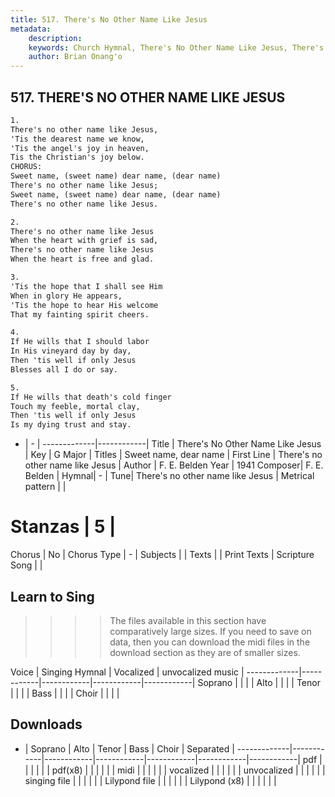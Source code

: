 ```yaml
---
title: 517. There's No Other Name Like Jesus
metadata:
    description: 
    keywords: Church Hymnal, There's No Other Name Like Jesus, There's no other name like Jesus, Sweet name, dear name
    author: Brian Onang'o
---
```



## 517. THERE'S NO OTHER NAME LIKE JESUS

```txt
1.
There's no other name like Jesus,
'Tis the dearest name we know,
'Tis the angel's joy in heaven,
Tis the Christian's joy below.
CHORUS:
Sweet name, (sweet name) dear name, (dear name)
There's no other name like Jesus;
Sweet name, (sweet name) dear name, (dear name)
There's no other name like Jesus.

2.
There's no other name like Jesus
When the heart with grief is sad,
There's no other name like Jesus
When the heart is free and glad.

3.
'Tis the hope that I shall see Him
When in glory He appears,
'Tis the hope to hear His welcome
That my fainting spirit cheers.

4.
If He wills that I should labor
In His vineyard day by day,
Then 'tis well if only Jesus
Blesses all I do or say.

5.
If He wills that death's cold finger
Touch my feeble, mortal clay,
Then 'tis well if only Jesus
Is my dying trust and stay.
```

- |   -  |
-------------|------------|
Title | There's No Other Name Like Jesus |
Key | G Major |
Titles | Sweet name, dear name |
First Line | There's no other name like Jesus |
Author | F. E. Belden
Year | 1941
Composer| F. E. Belden |
Hymnal|  - |
Tune| There's no other name like Jesus |
Metrical pattern | |
# Stanzas | 5 |
Chorus | No |
Chorus Type | - |
Subjects |  |
Texts |  |
Print Texts | 
Scripture Song |  |
  
## Learn to Sing

>>>> The files available in this section have comparatively large sizes. If you need to save on data, then you can download the midi files in the download section as they are of smaller sizes.

Voice |  Singing Hymnal | Vocalized | unvocalized music |
-------------|------------|------------|------------|------------|
Soprano | | | |
Alto | | | |
Tenor | | | |
Bass | | | |
Choir | | | |

## Downloads

- |  Soprano | Alto | Tenor | Bass | Choir | Separated |
-------------|------------|------------|------------|------------|------------|------------|
pdf | | | | | |
pdf(x8) | | | | | |
midi | | | | | |
vocalized | | | | | |
unvocalized | | | | | |
singing file | | | | | |
Lilypond file | | | | | |
Lilypond (x8) | | | | | |
  